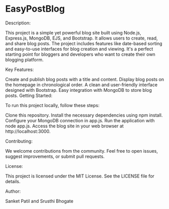 # EasyPostBlog

Description:

This project is a simple yet powerful blog site built using Node.js, Express.js, MongoDB, EJS, and Bootstrap. It allows users to create, read, and share blog posts. The project includes features like date-based sorting and easy-to-use interfaces for blog creation and viewing. It's a perfect starting point for bloggers and developers who want to create their own blogging platform.

Key Features:

Create and publish blog posts with a title and content.
Display blog posts on the homepage in chronological order.
A clean and user-friendly interface designed with Bootstrap.
Easy integration with MongoDB to store blog posts.
Getting Started:

To run this project locally, follow these steps:

Clone this repository.
Install the necessary dependencies using npm install.
Configure your MongoDB connection in app.js.
Run the application with node app.js.
Access the blog site in your web browser at http://localhost:3000.

Contributing:

We welcome contributions from the community. Feel free to open issues, suggest improvements, or submit pull requests.

License:

This project is licensed under the MIT License. See the LICENSE file for details.

Author:

Sanket Patil and Srusthi Bhogate
